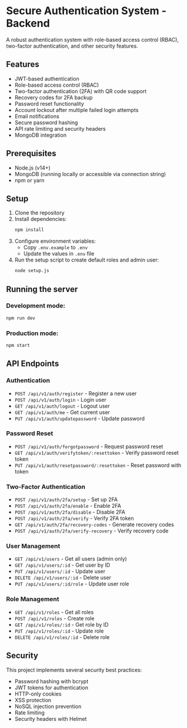 # Secure Authentication System - Backend

A robust authentication system with role-based access control (RBAC), two-factor authentication, and other security features.

## Features

- JWT-based authentication
- Role-based access control (RBAC)
- Two-factor authentication (2FA) with QR code support
- Recovery codes for 2FA backup
- Password reset functionality
- Account lockout after multiple failed login attempts
- Email notifications
- Secure password hashing
- API rate limiting and security headers
- MongoDB integration

## Prerequisites

- Node.js (v14+)
- MongoDB (running locally or accessible via connection string)
- npm or yarn

## Setup

1. Clone the repository
2. Install dependencies:
   ```bash
   npm install
   ```
3. Configure environment variables:
   - Copy `.env.example` to `.env`
   - Update the values in `.env` file
4. Run the setup script to create default roles and admin user:
   ```bash
   node setup.js
   ```

## Running the server

### Development mode:

```bash
npm run dev
```

### Production mode:

```bash
npm start
```

## API Endpoints

### Authentication

- `POST /api/v1/auth/register` - Register a new user
- `POST /api/v1/auth/login` - Login user
- `GET /api/v1/auth/logout` - Logout user
- `GET /api/v1/auth/me` - Get current user
- `PUT /api/v1/auth/updatepassword` - Update password

### Password Reset

- `POST /api/v1/auth/forgotpassword` - Request password reset
- `GET /api/v1/auth/verifytoken/:resettoken` - Verify password reset token
- `PUT /api/v1/auth/resetpassword/:resettoken` - Reset password with token

### Two-Factor Authentication

- `POST /api/v1/auth/2fa/setup` - Set up 2FA
- `POST /api/v1/auth/2fa/enable` - Enable 2FA
- `POST /api/v1/auth/2fa/disable` - Disable 2FA
- `POST /api/v1/auth/2fa/verify` - Verify 2FA token
- `GET /api/v1/auth/2fa/recovery-codes` - Generate recovery codes
- `POST /api/v1/auth/2fa/verify-recovery` - Verify recovery code

### User Management

- `GET /api/v1/users` - Get all users (admin only)
- `GET /api/v1/users/:id` - Get user by ID
- `PUT /api/v1/users/:id` - Update user
- `DELETE /api/v1/users/:id` - Delete user
- `PUT /api/v1/users/:id/role` - Update user role

### Role Management

- `GET /api/v1/roles` - Get all roles
- `POST /api/v1/roles` - Create role
- `GET /api/v1/roles/:id` - Get role by ID
- `PUT /api/v1/roles/:id` - Update role
- `DELETE /api/v1/roles/:id` - Delete role

## Security

This project implements several security best practices:

- Password hashing with bcrypt
- JWT tokens for authentication
- HTTP-only cookies
- XSS protection
- NoSQL injection prevention
- Rate limiting
- Security headers with Helmet
